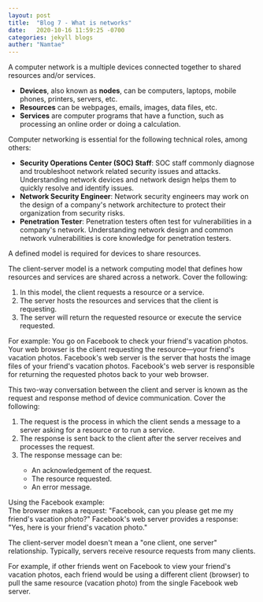 ```yaml
---
layout: post
title:  "Blog 7 - What is networks"
date:   2020-10-16 11:59:25 -0700
categories: jekyll blogs
auther: "Namtae"
---
```

<html>
<p>A computer network is a multiple devices connected together to shared resources and/or services.</p>
    <ul>
        <li><b>Devices</b>, also known as <b>nodes</b>, can be computers, laptops, mobile phones, printers, servers, etc.</li>
        <li><b>Resources</b> can be webpages, emails, images, data files, etc.</li>
        <li><b>Services</b> are computer programs that have a function, such as processing an online order or doing a calculation.</li>
    </ul>
<p>Computer networking is essential for the following technical roles, among others:</p>
    <ul>
        <li><b>Security Operations Center (SOC) Staff</b>: SOC staff commonly diagnose and troubleshoot network related security issues and attacks. Understanding network devices and network design helps them to quickly resolve and identify issues.</li>
        <li><b>Network Security Engineer</b>: Network security engineers may work on the design of a company's network architecture to protect their organization from security risks.</li>
        <li><b>Penetration Tester</b>: Penetration testers often test for vulnerabilities in a company's network. Understanding network design and common network vulnerabilities is core knowledge for penetration testers.</li>
    </ul>
<p>A defined model is required for devices to share resources.</p>
<p>The client-server model is a network computing model that defines how resources and services are shared across a network. Cover the following:</p>
    <ol>
        <li>In this model, the client requests a resource or a service.</li>
        <li>The server hosts the resources and services that the client is requesting.</li>
        <li>The server will return the requested resource or execute the service requested.</li>
    </ol>
<p>For example: You go on Facebook to check your friend's vacation photos. Your web browser is the client requesting the resource—your friend's vacation photos. Facebook's web server is the server that hosts the image files of your friend's vacation photos. Facebook's web server is responsible for returning the requested photos back to your web browser.</p>

<p>This two-way conversation between the client and server is known as the request and response method of device communication. Cover the following:</p>
    <ol>
        <li>The request is the process in which the client sends a message to a server asking for a resource or to run a service.</li>
        <li>The response is sent back to the client after the server receives and processes the request.</li>
        <li>The response message can be:</li>
            <ul>
                <li>An acknowledgement of the request.</li>
                <li>The resource requested.</li>
                <li>An error message.</li>
            </ul>
    </ol>

<p>Using the Facebook example:<br>
The browser makes a request: "Facebook, can you please get me my friend's vacation photo?"
Facebook's web server provides a response: "Yes, here is your friend's vacation photo." </p>


<p>The client-server model doesn't mean a "one client, one server" relationship. Typically, servers receive resource requests from many clients.</p>
<p>For example, if other friends went on Facebook to view your friend's vacation photos, each friend would be using a different client (browser) to pull the same resource (vacation photo) from the single Facebook web server.</p>
